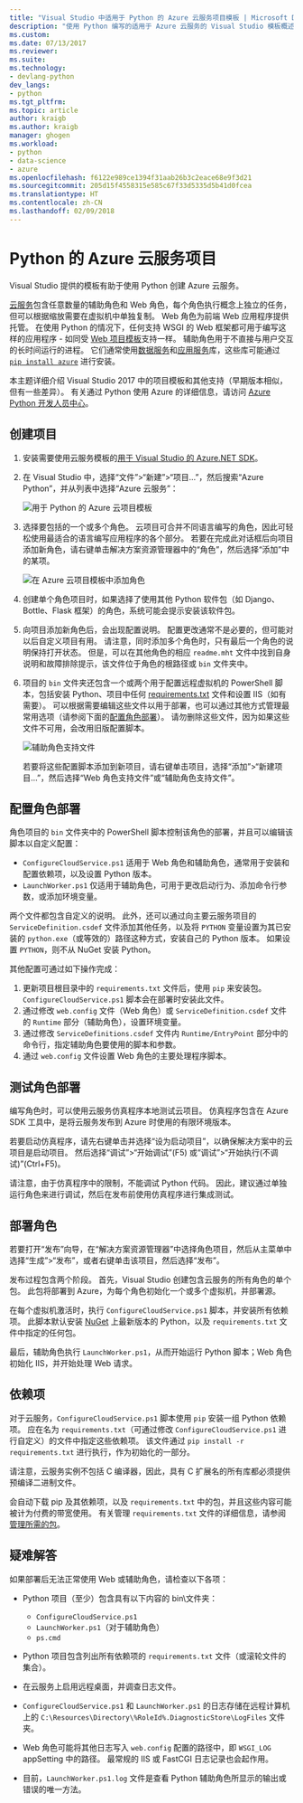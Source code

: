 ```yaml
---
title: "Visual Studio 中适用于 Python 的 Azure 云服务项目模板 | Microsoft Docs"
description: "使用 Python 编写的适用于 Azure 云服务的 Visual Studio 模板概述，包括角色部署、依赖项和故障排除。"
ms.custom: 
ms.date: 07/13/2017
ms.reviewer: 
ms.suite: 
ms.technology:
- devlang-python
dev_langs:
- python
ms.tgt_pltfrm: 
ms.topic: article
author: kraigb
ms.author: kraigb
manager: ghogen
ms.workload:
- python
- data-science
- azure
ms.openlocfilehash: f6122e989ce1394f31aab26b3c2eace68e9f3d21
ms.sourcegitcommit: 205d15f4558315e585c67f33d5335d5b41d0fcea
ms.translationtype: HT
ms.contentlocale: zh-CN
ms.lasthandoff: 02/09/2018
---
```

# <a name="azure-cloud-service-projects-for-python"></a>Python 的 Azure 云服务项目

Visual Studio 提供的模板有助于使用 Python 创建 Azure 云服务。

[云服务](http://go.microsoft.com/fwlink/?LinkId=306052)包含任意数量的辅助角色和 Web 角色，每个角色执行概念上独立的任务，但可以根据缩放需要在虚拟机中单独复制。 Web 角色为前端 Web 应用程序提供托管。 在使用 Python 的情况下，任何支持 WSGI 的 Web 框架都可用于编写这样的应用程序 - 如同受 [Web 项目模板](python-web-application-project-templates.md)支持一样。 辅助角色用于不直接与用户交互的长时间运行的进程。 它们通常使用[数据服务](http://go.microsoft.com/fwlink/?LinkId=401571)和[应用服务](http://go.microsoft.com/fwlink/?LinkId=401572)库，这些库可能通过 [`pip install azure`](http://pypi.org/project/azure) 进行安装。

本主题详细介绍 Visual Studio 2017 中的项目模板和其他支持（早期版本相似，但有一些差异）。 有关通过 Python 使用 Azure 的详细信息，请访问 [Azure Python 开发人员中心](http://go.microsoft.com/fwlink/?linkid=254360)。

## <a name="create-a-project"></a>创建项目

1. 安装需要使用云服务模板的[用于 Visual Studio 的 Azure.NET SDK](https://www.visualstudio.com/vs/azure-tools/)。
1. 在 Visual Studio 中，选择“文件”>“新建”>“项目...”，然后搜索“Azure Python”，并从列表中选择“Azure 云服务”：

    ![用于 Python 的 Azure 云项目模板](media/template-azure-cloud-project.png)

1. 选择要包括的一个或多个角色。 云项目可合并不同语言编写的角色，因此可轻松使用最适合的语言编写应用程序的各个部分。 若要在完成此对话框后向项目添加新角色，请右键单击解决方案资源管理器中的“角色”，然后选择“添加”中的某项。

    ![在 Azure 云项目模板中添加角色](media/template-azure-cloud-service-project-wizard.png)

1. 创建单个角色项目时，如果选择了使用其他 Python 软件包（如 Django、Bottle、Flask 框架）的角色，系统可能会提示安装该软件包。

1. 向项目添加新角色后，会出现配置说明。 配置更改通常不是必要的，但可能对以后自定义项目有用。 请注意，同时添加多个角色时，只有最后一个角色的说明保持打开状态。 但是，可以在其他角色的相应 `readme.mht` 文件中找到自身说明和故障排除提示，该文件位于角色的根路径或 `bin` 文件夹中。

1. 项目的 `bin` 文件夹还包含一个或两个用于配置远程虚拟机的 PowerShell 脚本，包括安装 Python、项目中任何 [requirements.txt](#dependencies) 文件和设置 IIS（如有需要）。 可以根据需要编辑这些文件以用于部署，也可以通过其他方式管理最常用选项（请参阅下面的[配置角色部署](#configuring-role-deployment)）。 请勿删除这些文件，因为如果这些文件不可用，会改用旧版配置脚本。

    ![辅助角色支持文件](media/template-azure-cloud-service-worker-role-support-files.png)

    若要将这些配置脚本添加到新项目，请右键单击项目，选择“添加”>“新建项目...”，然后选择“Web 角色支持文件”或“辅助角色支持文件”。

## <a name="configuring-role-deployment"></a>配置角色部署

角色项目的 `bin` 文件夹中的 PowerShell 脚本控制该角色的部署，并且可以编辑该脚本以自定义配置：

- `ConfigureCloudService.ps1` 适用于 Web 角色和辅助角色，通常用于安装和配置依赖项，以及设置 Python 版本。
- `LaunchWorker.ps1` 仅适用于辅助角色，可用于更改启动行为、添加命令行参数，或添加环境变量。

两个文件都包含自定义的说明。 此外，还可以通过向主要云服务项目的 `ServiceDefinition.csdef` 文件添加其他任务，以及将 `PYTHON` 变量设置为其已安装的 `python.exe`（或等效的）路径这种方式，安装自己的 Python 版本。 如果设置 `PYTHON`，则不从 NuGet 安装 Python。

其他配置可通过如下操作完成：

1. 更新项目根目录中的 `requirements.txt` 文件后，使用 `pip` 来安装包。 `ConfigureCloudService.ps1` 脚本会在部署时安装此文件。
1. 通过修改 `web.config` 文件（Web 角色）或 `ServiceDefinition.csdef` 文件的 `Runtime` 部分（辅助角色），设置环境变量。
1. 通过修改 `ServiceDefinitions.csdef` 文件内 `Runtime/EntryPoint` 部分中的命令行，指定辅助角色要使用的脚本和参数。
1. 通过 `web.config` 文件设置 Web 角色的主要处理程序脚本。

## <a name="testing-role-deployment"></a>测试角色部署

编写角色时，可以使用云服务仿真程序本地测试云项目。 仿真程序包含在 Azure SDK 工具中，是将云服务发布到 Azure 时使用的有限环境版本。

若要启动仿真程序，请先右键单击并选择“设为启动项目”，以确保解决方案中的云项目是启动项目。 然后选择“调试”>“开始调试”(F5) 或“调试”>“开始执行(不调试)”(Ctrl+F5)。

请注意，由于仿真程序中的限制，不能调试 Python 代码。 因此，建议通过单独运行角色来进行调试，然后在发布前使用仿真程序进行集成测试。

## <a name="deploying-a-role"></a>部署角色

若要打开“发布”向导，在“解决方案资源管理器”中选择角色项目，然后从主菜单中选择“生成”>“发布”，或者右键单击该项目，然后选择“发布”。

发布过程包含两个阶段。 首先，Visual Studio 创建包含云服务的所有角色的单个包。 此包将部署到 Azure，为每个角色初始化一个或多个虚拟机，并部署源。

在每个虚拟机激活时，执行 `ConfigureCloudService.ps1` 脚本，并安装所有依赖项。 此脚本默认安装 [NuGet](https://www.nuget.org/packages?q=Tags%3A%22python%22+Authors%3A%22Python+Software+Foundation%22) 上最新版本的 Python，以及 `requirements.txt` 文件中指定的任何包。

最后，辅助角色执行 `LaunchWorker.ps1`，从而开始运行 Python 脚本；Web 角色初始化 IIS，并开始处理 Web 请求。

## <a name="dependencies"></a>依赖项

对于云服务，`ConfigureCloudService.ps1` 脚本使用 `pip` 安装一组 Python 依赖项。 应在名为 `requirements.txt`（可通过修改 `ConfigureCloudService.ps1` 进行自定义）的文件中指定这些依赖项。 该文件通过 `pip install -r requirements.txt` 进行执行，作为初始化的一部分。

请注意，云服务实例不包括 C 编译器，因此，具有 C 扩展名的所有库都必须提供预编译二进制文件。

会自动下载 pip 及其依赖项，以及 `requirements.txt` 中的包，并且这些内容可能被计为付费的带宽使用。 有关管理 `requirements.txt` 文件的详细信息，请参阅[管理所需的包](managing-python-environments-in-visual-studio.md#managing-required-packages-requirementstxt)。

## <a name="troubleshooting"></a>疑难解答

如果部署后无法正常使用 Web 或辅助角色，请检查以下各项：

- Python 项目（至少）包含具有以下内容的 bin\文件夹：

  - `ConfigureCloudService.ps1`
  - `LaunchWorker.ps1`（对于辅助角色）
  - `ps.cmd`

- Python 项目包含列出所有依赖项的 `requirements.txt` 文件（或滚轮文件的集合）。
- 在云服务上启用远程桌面，并调查日志文件。
- `ConfigureCloudService.ps1` 和 `LaunchWorker.ps1` 的日志存储在远程计算机上的 `C:\Resources\Directory\%RoleId%.DiagnosticStore\LogFiles` 文件夹。
- Web 角色可能将其他日志写入 `web.config` 配置的路径中，即 `WSGI_LOG` appSetting 中的路径。 最常规的 IIS 或 FastCGI 日志记录也会起作用。
- 目前，`LaunchWorker.ps1.log` 文件是查看 Python 辅助角色所显示的输出或错误的唯一方法。